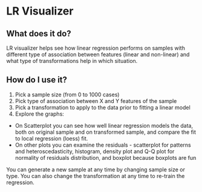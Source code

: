 
LR Visualizer
=============

## What does it do?
LR visualizer helps see how linear regression performs on samples with different type of association between features (linear and non-linear) and what type of transformations help in which situation.

## How do I use it?
1. Pick a sample size (from 0 to 1000 cases)
2. Pick type of association between X and Y features of the sample
3. Pick a transformation to apply to the data prior to fitting a linear model
4. Explore the graphs:
* On Scatterplot you can see how well linear regression models the data, both on original sample and on transformed sample, and compare the fit to local regression (loess) fit.
* On other plots you can examine the residuals - scatterplot for patterns and heteroscedasticity, histogram, density plot and Q-Q plot for normality of residuals distribution, and boxplot because boxplots are fun

You can generate a new sample at any time by changing sample size or type. You can also change the transformation at any time to re-train the regression.